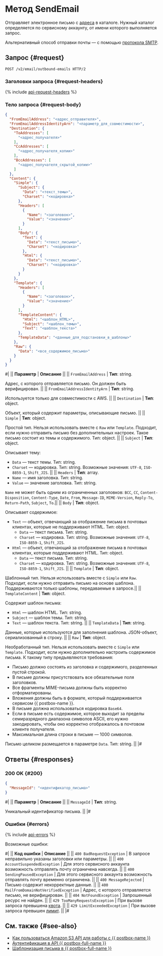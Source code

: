 # Метод SendEmail

Отправляет электронное письмо с [адреса](../../concepts/glossary.md#adress) в каталоге. Нужный каталог определяется по сервисному аккаунту, от имени которого выполняется запрос.

Альтернативный способ отправки почты — с помощью [протокола SMTP](../../quickstart.md#smtp).

## Запрос {#request}

```http
POST /v2/email/outbound-emails HTTP/2
```

### Заголовки запроса {#request-headers}

{% include [api-request-headers](../../../_includes/postbox/api-request-headers.md) %}

### Тело запроса {#request-body}

```json
{
  "FromEmailAddress": "<адрес_отправителя>",
  "FromEmailAddressIdentityArn": "<параметр_для_совместимости>",
  "Destination": {
    "ToAddresses": [
      "<адрес_получателя>"
    ],
    "CcAddresses": [
      "<адрес_получателя_копии>"
    ],
    "BccAddresses": [
      "<адрес_получателя_скрытой_копии>"
    ]
  },
  "Content": {
    "Simple": {
      "Subject": {
        "Data": "<текст_темы>",
        "Charset": "<кодировка>"
      },
      "Headers": [
        {
          "Name": "<заголовок>",
          "Value": "<значение>"
        }
      ],
      "Body": {
        "Text": {
          "Data": "<текст_письма>",
          "Charset": "<кодировка>"
        },
        "Html": {
          "Data": "<текст_письма>",
          "Charset": "<кодировка>"
        }
      }
    },
    "Template": {
      "Headers": [
        {
          "Name": "<заголовок>",
          "Value": "<значение>"
        }
      ],
      "TemplateContent": {
        "Html": "<шаблон_HTML>",
        "Subject": "<шаблон_темы>",
        "Text": "<шаблон_текста>"
      },
      "TemplateData": "<данные_для_подстановки_в_шаблоны>"
    },
    "Raw": {
      "Data": "<все_содержимое_письма>"
    }
  }
}
```

#|
|| **Параметр** | **Описание** ||
|| `FromEmailAddress` | **Тип**: string.

Адрес, с которого отправляется письмо. Он должен быть верифицирован. ||
|| `FromEmailAddressIdentityArn` | **Тип**: string.

Используется только для совместимости с AWS. ||
|| `Destination` | **Тип**: object.

Объект, который содержит параметры, описывающие письмо. ||
|| `Simple` | **Тип**: object.

Простой тип. Нельзя использовать вместе с `Raw` или `Template`. Подходит, если нужно отправить письмо без дополнительных настроек. Такое письмо состоит из темы и содержимого. Тип: object. ||
|| `Subject` | **Тип**: object.

Описывает тему:
  * `Data` — текст темы. Тип: string.
  * `Charset` — кодировка. Тип: string. Возможные значения: `UTF-8`, `ISO-8859-1`, `Shift_JIS`. ||
|| `Headers` | **Тип**: array.
  * `Name` — имя заголовка. Тип: string.
  * `Value` — значение заголовка. Тип: string. 

`Name` не может быть одним из ограниченных заголовков: `BCC`, `CC`, `Content-Disposition`, `Content-Type`, `Date`, 
`From`, `Message-ID`, `MIME-Version`, `Reply-To`, `Return-Path`, `Subject`, `To`.||
|| `Body` | **Тип**: object.

Описывает содержимое:
  * `Text` — объект, отвечающий за отображение письма в почтовых клиентах, которые не поддерживают HTML. Тип: object.
      * `Data` — текст письма. Тип: string.
      * `Charset` — кодировка. Тип: string. Возможные значения: `UTF-8`, `ISO-8859-1`, `Shift_JIS`.
  * `Html` — объект, отвечающий за отображение письма в почтовых клиентах, которые поддерживают HTML. Тип: object.
      * `Data` — текст письма. Тип: string.
      * `Charset` — кодировка. Тип: string. Возможные значения: `UTF-8`, `ISO-8859-1`, `Shift_JIS`. ||
|| `Template` | **Тип**: object.

Шаблонный тип. Нельзя использовать вместе с `Simple` или `Raw`. Подходит, если нужно отправить письмо на основе шаблона. Поддерживаются только шаблоны, передаваемые в запросе.||
|| `TemplateContent` | **Тип**: object.

Содержит шаблон письма:
  * `Html` — шаблон HTML. Тип: string.
  * `Subject` — шаблон темы. Тип: string.
  * `Text` — шаблон текста. Тип: string. ||
|| `TemplateData` | **Тип**: string.

Данные, которые используются для заполнения шаблона. JSON-объект, сериализованный в строку. ||
|| `Raw` | **Тип**: object.

Необработанный тип. Нельзя использовать вместе с `Simple` или `Template`. Подходит, если нужно дополнительно настроить содержимое письма. К такому типу предъявляются требования:
  * Письмо должно состоять из заголовка и содержимого, разделенных пустой строкой.
  * В письме должны присутствовать все обязательные поля заголовков.
  * Все фрагменты MIME-письма должны быть корректно отформатированы.
  * Вложения должны быть в формате, который поддерживается сервисом {{ postbox-name }}.
  * В письме должна использоваться кодировка `Base64`.
  * Если в письме есть содержимое, которое выходит за пределы семиразрядного диапазона символов ASCII, его нужно закодировать, чтобы оно корректно отображалось в почтовом клиенте получателя.
  * Максимальная длина строки в письме — 1000 символов.

Письмо целиком размещается в параметре `Data`. Тип: string. ||
|#

## Ответы {#responses}

### 200 OK {#200}

```json
{
  "MessageId": "<идентификатор_письма>"
}
```

#|
|| **Параметр** | **Описание** ||
|| `MessageId` | **Тип**: string.

Уникальный идентификатор письма. ||
|#

### Ошибки {#errors}

{% include [api-errors](../../../_includes/postbox/api-errors.md) %}

Возможные ошибки:

#|
|| **Код ошибки** | **Описание** ||
|| `400 BadRequestException` | В запросе неправильно указаны заголовки или параметры. ||
|| `400 AccountSuspendedException` | Для этого сервисного аккаунта возможность отправлять почту ограничена навсегда. ||
|| `400 SendingPausedException` | Для этого сервисного аккаунта возможность отправлять почту временно ограничена. ||
|| `400 MessageRejected` | Письмо содержит некорректные данные. ||
|| `400 MailFromDomainNotVerifiedException` | Адрес, с которого отправляется письмо, не верифицирован. ||
|| `404 NotFoundException` | Запрошенный ресурс не найден. ||
|| `429 TooManyRequestsException` | При вызове запроса превышена [квота](../../concepts/limits.md#postbox-quotas). ||
|| `429 LimitExceededException` | При вызове запроса превышен [лимит](../../concepts/limits.md). ||
|#

## См. также {#see-also}

* [Как пользоваться Amazon S3 API для работы с {{ postbox-name }}](../index.md)
* [Аутентификация в API {{ postbox-full-name }}](../../api-ref/authentication.md)
* [Шаблонизация письма в {{ postbox-full-name }}](../../operations/send-templated-email.md)